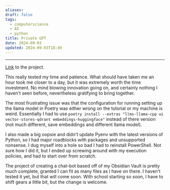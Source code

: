 ```yaml
---
aliases: 
draft: false
tags:
  - computerscience
  - AI
  - python
title: Private GPT
date: 2024-09-03
updated: 2024-09-03T18:49
---
```


-------------------------------------------------------------------------------

[Link](https://docs.privategpt.dev/installation/getting-started/installation) to the project. 

This really tested my time and patience. What should have taken me an hour took me closer to a day, but it was extremely worth the time investment. No mind blowing innovation going on, and certainly nothing I haven't seen before, nevertheless gratifying to bring together.

The most frustrating issue was that the configuration for running setting up the llama model in Poetry was either wrong on the tutorial or my machine is weird. Essentially I had to use `poetry install --extras "llms-llama-cpp ui vector-stores-qdrant embeddings-huggingface"` instead of there version (not much different, save embeddings and different llama model). 

I also made a big oopsie and didn't update Pyenv with the latest versions of Python, so I had major roadblocks with packages and unsupported nonsense. I dug myself into a hole so bad I had to reinstall PowerShell. Not sure how I did it, but I ended up screwing around with my execution policies, and had to start over from scratch.

The project of creating a chat-bot based off of my Obsidian Vault is pretty much complete, granted I can fit as many files as I have on there. I haven't tested it yet, but that will come soon. With school starting so soon, I have to shift gears a little bit, but the change is welcome.

